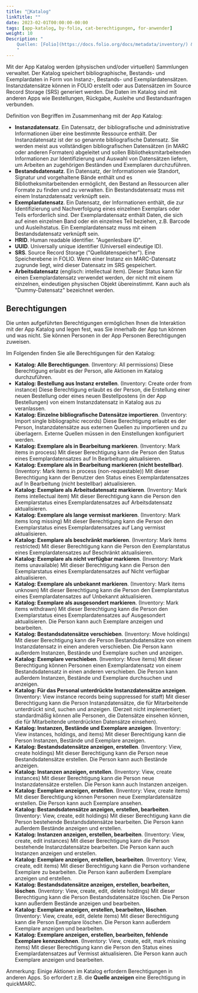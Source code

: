 ```yaml
---
title: "📱Katalog"
linkTitle: ""
date: 2023-02-01T00:00:00-00:00
tags: [app-katalog, by-folio, cat-berechtigungen, for-anwender]
weight: 10
Description: "
    Quellen: [Folio](https://docs.folio.org/docs/metadata/inventory/) & [GBV](https://info.gbv.de/pages/viewpage.action?pageId=839188638)
    "
---
```


Mit der App Katalog werden (physischen und/oder virtuellen) Sammlungen verwaltet. Der Katalog speichert bibliographische, Bestands- und Exemplardaten in Form von Instanz-, Bestands- und Exemplardatensätzen. Instanzdatensätze können in FOLIO erstellt oder aus Datensätzen im Source Record Storage (SRS) generiert werden. Die Daten im Katalog sind mit anderen Apps wie Bestellungen, Rückgabe, Ausleihe und Bestandsanfragen verbunden.

Definition von Begriffen im Zusammenhang mit der App Katalog:

-   **Instanzdatensatz**. Ein Datensatz, der bibliografische und administrative Informationen über eine bestimmte Ressource enthält. Der Instanzdatensatz ist der so genannte bibliografische Datensatz. Sie werden meist aus vollständigen bibliografischen Datensätzen (in MARC oder anderen Formaten) abgeleitet und sollen Bibliotheksmitarbeitenden Informationen zur Identifizierung und Auswahl von Datensätzen liefern, um Arbeiten an zugehörigen Beständen und Exemplaren durchzuführen.
-   **Bestandsdatensatz**. Ein Datensatz, der Informationen wie Standort, Signatur und vorgehaltene Bände enthält und es Bibliotheksmitarbeitenden ermöglicht, den Bestand an Ressourcen aller Formate zu finden und zu verwalten. Ein Bestandsdatensatz muss mit einem Instanzdatensatz verknüpft sein.
-   **Exemplardatensatz**. Ein Datensatz, der Informationen enthält, die zur Identifizierung und Nachverfolgung eines einzelnen Exemplars oder Teils erforderlich sind. Der Exemplardatensatz enthält Daten, die sich auf einen einzelnen Band oder ein einzelnes Teil beziehen, z.B. Barcode und Ausleihstatus. Ein Exemplardatensatz muss mit einem Bestandsdatensatz verknüpft sein.
-   **HRID**. Human readable identifier. "Augenlesbare ID".
-   **UUID**. Universally unique identifier (Universell eindeutige ID).
-   **SRS**. Source Record Storage ("Quelldatenspeicher"). Eine Speicherebene in FOLIO. Wenn einer Instanz ein MARC-Datensatz zugrunde liegt, wird dieser Datensatz im SRS gespeichert.
-   **Arbeitsdatensatz** (englisch: intellectual item). Dieser Status kann für einen Exemplardatensatz verwendet werden, der nicht mit einem einzelnen, eindeutigen physischen Objekt übereinstimmt. Kann auch als "Dummy-Datensatz" bezeichnet werden.

## Berechtigungen

Die unten aufgeführten Berechtigungen ermöglichen Ihnen die Interaktion mit der App Katalog und legen fest, was Sie innerhalb der App tun können und was nicht. Sie können Personen in der App Personen Berechtigungen zuweisen.

Im Folgenden finden Sie alle Berechtigungen für den Katalog:

-   **Katalog: Alle Berechtigungen**. (Inventory: All permissions)
    Diese Berechtigung erlaubt es der Person, alle Aktionen im Katalog durchzuführen.
-   **Katalog: Bestellung aus Instanz erstellen**. (Inventory: Create order from instance)
    Diese Berechtigung erlaubt es der Person, die Erstellung einer neuen Bestellung oder eines neuen Bestellpostens (in der App Bestellungen) von einem Instanzdatensatz in Katalog aus zu veranlassen.
-   **Katalog: Einzelne bibliografische Datensätze importieren**. (Inventory: Import single bibliographic records)
    Diese Berechtigung erlaubt es der Person, Instanzdatensätze aus externen Quellen zu importieren und zu überlagern. Externe Quellen müssen in den Einstellungen konfiguriert werden.
-   **Katalog: Exemplare als in Bearbeitung markieren**. (Inventory: Mark items in process)
    Mit dieser Berechtigung kann die Person den Status eines Exemplardatensatzes auf In Bearbeitung aktualisieren.
-   **Katalog: Exemplare als in Bearbeitung markieren (nicht bestellbar)**. (Inventory: Mark items in process (non-requestable))
    Mit dieser Berechtigung kann der Benutzer den Status eines Exemplardatensatzes auf In Bearbeitung (nicht bestellbar) aktualisieren.
-   **Katalog: Exemplare als Arbeitsdatensatz markieren**. (Inventory: Mark items intellectual item)
    Mit dieser Berechtigung kann die Person den Exemplarstatus eines Exemplardatensatzes auf Arbeitsdatensatz aktualisieren.
-   **Katalog: Exemplare als lange vermisst markieren**. (Inventory: Mark items long missing)
    Mit dieser Berechtigung kann die Person den Exemplarstatus eines Exemplardatensatzes auf Lang vermisst aktualisieren.
-   **Katalog: Exemplare als beschränkt markieren**. (Inventory: Mark items restricted)
    Mit dieser Berechtigung kann die Person den Exemplarstatus eines Exemplardatensatzes auf Beschränkt aktualisieren.
-   **Katalog: Exemplare als nicht verfügbar markieren**. (Inventory: Mark items unavailable)
    Mit dieser Berechtigung kann die Person den Exemplarstatus eines Exemplardatensatzes auf Nicht verfügbar aktualisieren.
-   **Katalog: Exemplare als unbekannt markieren**. (Inventory: Mark items unknown)
    Mit dieser Berechtigung kann die Person den Exemplarstatus eines Exemplardatensatzes auf Unbekannt aktualisieren.
-   **Katalog: Exemplare als ausgesondert markieren**. (Inventory: Mark items withdrawn)
    Mit dieser Berechtigung kann die Person den Exemplarstatus eines Exemplardatensatzes auf Ausgesondert aktualisieren. Die Person kann auch Exemplare anzeigen und bearbeiten.
-   **Katalog: Bestandsdatensätze verschieben**. (Inventory: Move holdings)
    Mit dieser Berechtigung kann die Person Bestandsdatensätze von einem Instanzdatensatz in einen anderen verschieben. Die Person kann außerdem Instanzen, Bestände und Exemplare suchen und anzeigen.
-   **Katalog: Exemplare verschieben**. (Inventory: Move items)
    Mit dieser Berechtigung können Personen einen Exemplardatensatz von einem Bestandsdatensatz in einen anderen verschieben. Die Person kann außerdem Instanzen, Bestände und Exemplare durchsuchen und anzeigen.
-   **Katalog: Für das Personal unterdrückte Instanzdatensätze anzeigen**. (Inventory: View instance records being suppressed for staff)
    Mit dieser Berechtigung kann die Person Instanzdatensätze, die für Mitarbeitende unterdrückt sind, suchen und anzeigen. (Derzeit nicht implementiert; standardmäßig können alle Personen, die Datensätze einsehen können, die für Mitarbeitende unterdrückten Datensätze einsehen).
-   **Katalog: Instanzen, Bestände und Exemplare anzeigen**. (Inventory: View instances, holdings, and items)
    Mit dieser Berechtigung kann die Person Instanzen, Bestände und Exemplare anzeigen.
-   **Katalog: Bestandsdatensätze anzeigen, erstellen**. (Inventory: View, create holdings)
    Mit dieser Berechtigung kann die Person neue Bestandsdatensätze erstellen. Die Person kann auch Bestände anzeigen.
-   **Katalog: Instanzen anzeigen, erstellen**. (Inventory: View, create instances)
    Mit dieser Berechtigung kann die Person neue Instanzdatensätze erstellen. Die Person kann auch Instanzen anzeigen.
-   **Katalog: Exemplare anzeigen, erstellen**. (Inventory: View, create items)
    Mit dieser Berechtigung können Personen neue Exemplardatensätze erstellen. Die Person kann auch Exemplare ansehen.
-   **Katalog: Bestandsdatensätze anzeigen, erstellen, bearbeiten**. (Inventory: View, create, edit holdings)
    Mit dieser Berechtigung kann die Person bestehende Bestandsdatensätze bearbeiten. Die Person kann außerdem Bestände anzeigen und erstellen.
-   **Katalog: Instanzen anzeigen, erstellen, bearbeiten**. (Inventory: View, create, edit instances)
    Mit dieser Berechtigung kann die Person bestehende Instanzdatensätze bearbeiten. Die Person kann auch Instanzen anzeigen und erstellen.
-   **Katalog: Exemplare anzeigen, erstellen, bearbeiten**. (Inventory: View, create, edit items)
    Mit dieser Berechtigung kann die Person vorhandene Exemplare zu bearbeiten. Die Person kann außerdem Exemplare anzeigen und erstellen.
-   **Katalog: Bestandsdatensätze anzeigen, erstellen, bearbeiten, löschen**. (Inventory: View, create, edit, delete holdings)
    Mit dieser Berechtigung kann die Person Bestandsdatensätze löschen. Die Person kann außerdem Bestände anzeigen und bearbeiten.
-   **Katalog: Exemplare anzeigen, erstellen, bearbeiten, löschen**. (Inventory: View, create, edit, delete items)
    Mit dieser Berechtigung kann die Person Exemplare löschen. Die Person kann außerdem Exemplare anzeigen und bearbeiten.
-   **Katalog: Exemplare anzeigen, erstellen, bearbeiten, fehlende Exemplare kennzeichnen**. (Inventory: View, create, edit, mark missing items)
    Mit dieser Berechtigung kann die Person den Status eines Exemplardatensatzes auf Vermisst aktualisieren. Die Person kann auch Exemplare anzeigen und bearbeiten.

Anmerkung: Einige Aktionen im Katalog erfordern Berechtigungen in anderen Apps. So erfordert z.B. die **Quelle anzeigen** eine Berechtigung in quickMARC.
